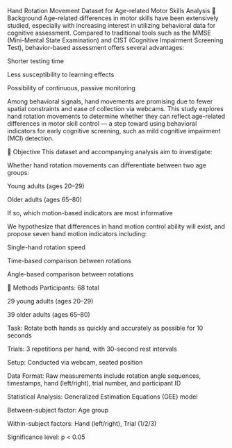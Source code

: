 Hand Rotation Movement Dataset for Age-related Motor Skills Analysis
🧠 Background
Age-related differences in motor skills have been extensively studied, especially with increasing interest in utilizing behavioral data for cognitive assessment. Compared to traditional tools such as the MMSE (Mini-Mental State Examination) and CIST (Cognitive Impairment Screening Test), behavior-based assessment offers several advantages:

Shorter testing time

Less susceptibility to learning effects

Possibility of continuous, passive monitoring

Among behavioral signals, hand movements are promising due to fewer spatial constraints and ease of collection via webcams. This study explores hand rotation movements to determine whether they can reflect age-related differences in motor skill control — a step toward using behavioral indicators for early cognitive screening, such as mild cognitive impairment (MCI) detection.

🎯 Objective
This dataset and accompanying analysis aim to investigate:

Whether hand rotation movements can differentiate between two age groups:

Young adults (ages 20–29)

Older adults (ages 65–80)

If so, which motion-based indicators are most informative

We hypothesize that differences in hand motion control ability will exist, and propose seven hand motion indicators including:

Single-hand rotation speed

Time-based comparison between rotations

Angle-based comparison between rotations

🧪 Methods
Participants: 68 total

29 young adults (ages 20–29)

39 older adults (ages 65–80)

Task: Rotate both hands as quickly and accurately as possible for 10 seconds

Trials: 3 repetitions per hand, with 30-second rest intervals

Setup: Conducted via webcam, seated position

Data Format: Raw measurements include rotation angle sequences, timestamps, hand (left/right), trial number, and participant ID

Statistical Analysis: Generalized Estimation Equations (GEE) model

Between-subject factor: Age group

Within-subject factors: Hand (left/right), Trial (1/2/3)

Significance level: p < 0.05

